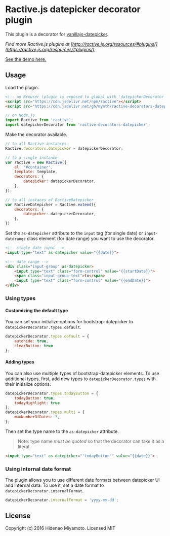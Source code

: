 # Ractive.js datepicker decorator plugin

This plugin is a decorator for [vanillajs-datepicker](https://github.com/mymth/vanillajs-datepicker).

*Find more Ractive.js plugins at [http://ractive.js.org/resources/#plugins/](https://ractive.js.org/resources/#plugins/)*

[See the demo here.](https://raw.githack.com/mymth/ractive-decorators-datepicker/v0.4.0/index.html)

## Usage

Load the plugin.

```html
<!-- on Browser (plugin is exposed to global with 'datepickerDecorator' signature) -->
<script src="https://cdn.jsdelivr.net/npm/ractive"></script>
<script src="https://cdn.jsdelivr.net/gh/mymth/ractive-decorators-datepicker@0.4.0/dist/ractive-decorators-datepicker.js"></script>
```
```js
// on Node.js
import Ractive from 'ractive';
import datepickerDecorator from 'ractive-decorators-datepicker';
```

Make the decorator available.

```js
// to all Ractive instances
Ractive.decorators.datepicker = datepickerDecorator;

// to a single instance
var ractive = new Ractive({
    el: '#container',
    template: template,
    decorators: {
        datepicker: datepickerDecorator,
    },
});

// to all instaces of RactiveDatepicker
var RactiveDatepicker = Ractive.extend({
    decorators: {
        datepicker: datepickerDecorator,
    },
})
```

Set the `as-datepicker` attribute to the `input` tag (for single date) or `input-daterange` class element (for date range) you want to use the decorator.

```html
<!-- single date input -->
<input type="text" as-datepicker value="{{date}}">

<!-- date range -->
<div class="input-group" as-datepicker>
    <input type="text" class="form-control" value="{{startDate}}">
    <span class="input-group-text">to</span>
    <input type="text" class="form-control" value="{{endDate}}">
</div>
```


### Using types

#### Customizing the default type

You can set your initialize options for bootstrap-datepicker to `datepickerDecorator.types.default`.

```js
datepickerDecorator.types.default = {
    autohide: true,
    clearButton: true
};
```

#### Adding types

You can also use multiple types of bootstrap-datepicker elements.
To use additional types, first, add new types to `datepickerDecorator.types` with their initialize options.

```js
datepickerDecorator.types.todayButton = {
    todayButton: true,
    todayHighlight: true
};
datepickerDecorator.types.multi = {
    maxNumberOfDates: 3,
};
```

Then set the type name to the `as-datepicker` attribute.
> Note: type name *must be quoted* so that the decorator can take it as a literal.

```html
<input type="text" as-datepicker="'todayButton'" value="{{date}}">
```

### Using internal date format

The plugin allows you to use different date formats between datepicker UI and internal data. To use it, set a date format to `datepickerDecorator.internalFormat`.

```js
datepickerDecorator.internalFormat = 'yyyy-mm-dd';
```

## License

Copyright (c) 2016 Hidenao Miyamoto. Licensed MIT
